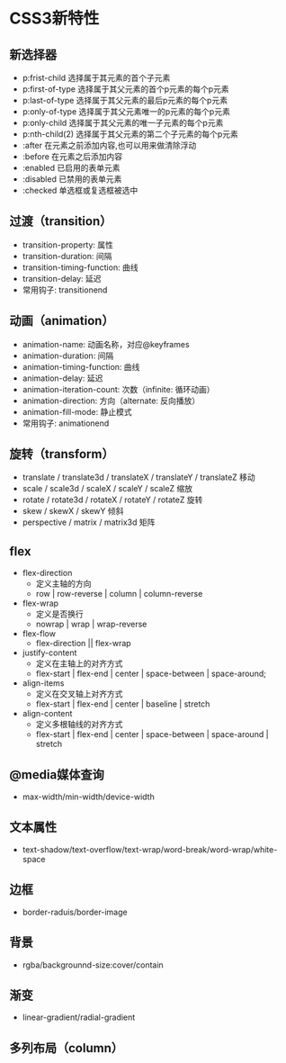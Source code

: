 # CSS3新特性

## 新选择器
- p:frist-child 选择属于其元素的首个子元素
- p:first-of-type 选择属于其父元素的首个p元素的每个p元素
- p:last-of-type 选择属于其父元素的最后p元素的每个p元素
- p:only-of-type 选择属于其父元素唯一的p元素的每个p元素
- p:only-child 选择属于其父元素的唯一子元素的每个p元素
- p:nth-child(2) 选择属于其父元素的第二个子元素的每个p元素
- :after 在元素之前添加内容,也可以用来做清除浮动
- :before 在元素之后添加内容
- :enabled 已启用的表单元素
- :disabled 已禁用的表单元素
- :checked 单选框或复选框被选中

## 过渡（transition）
- transition-property: 属性
- transition-duration: 间隔
- transition-timing-function: 曲线
- transition-delay: 延迟
- 常用钩子: transitionend

## 动画（animation）
- animation-name: 动画名称，对应@keyframes
- animation-duration: 间隔
- animation-timing-function: 曲线
- animation-delay: 延迟
- animation-iteration-count: 次数（infinite: 循环动画）
- animation-direction: 方向（alternate: 反向播放）
- animation-fill-mode: 静止模式
- 常用钩子: animationend

## 旋转（transform）
- translate / translate3d / translateX / translateY / translateZ 移动
- scale / scale3d / scaleX / scaleY / scaleZ 缩放
- rotate / rotate3d / rotateX / rotateY / rotateZ 旋转
- skew / skewX / skewY 倾斜
- perspective / matrix / matrix3d 矩阵

## flex
- flex-direction 
  - 定义主轴的方向
  - row | row-reverse | column | column-reverse
- flex-wrap 
  - 定义是否换行
  - nowrap | wrap | wrap-reverse
- flex-flow
  - flex-direction || flex-wrap
- justify-content 
  - 定义在主轴上的对齐方式
  - flex-start | flex-end | center | space-between | space-around;
- align-items 
  - 定义在交叉轴上对齐方式
  - flex-start | flex-end | center | baseline | stretch
- align-content 
  - 定义多根轴线的对齐方式
  - flex-start | flex-end | center | space-between | space-around | stretch

## @media媒体查询
- max-width/min-width/device-width

## 文本属性
- text-shadow/text-overflow/text-wrap/word-break/word-wrap/white-space

## 边框
- border-raduis/border-image

## 背景
- rgba/backgrounnd-size:cover/contain

## 渐变
- linear-gradient/radial-gradient

## 多列布局（column）